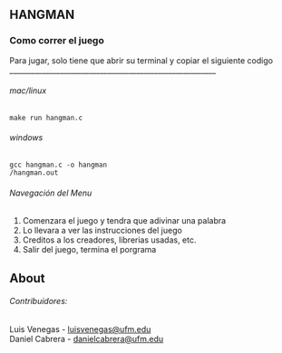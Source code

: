 ## HANGMAN

### Como correr el juego

<!---
Llene esta seccion con "como correr su proyecto"
-->

<!---
yo le proveo una forma facil de compilar y es usando 'make'

make => compilara su codigo

make run => compilara su codigo y lo correra

! OJO que solo funcionaria en systemas *NIX, No se si Windows seria soportado.
--->

Para jugar, solo tiene que abrir su terminal y copiar el siguiente codigo
<br>_________________________________________________________
###### mac/linux <br>
```make run hangman.c```

###### windows
```gcc hangman.c -o hangman``` <br>
```/hangman.out```


###### Navegación del Menu
1. Comenzara el juego y tendra que adivinar una palabra
2. Lo llevara a ver las instrucciones del juego
3. Creditos a los creadores, librerias usadas, etc.
4. Salir del juego, termina el porgrama

## About
###### Contribuidores:
Luis Venegas - luisvenegas@ufm.edu<br>
Daniel Cabrera - danielcabrera@ufm.edu 
